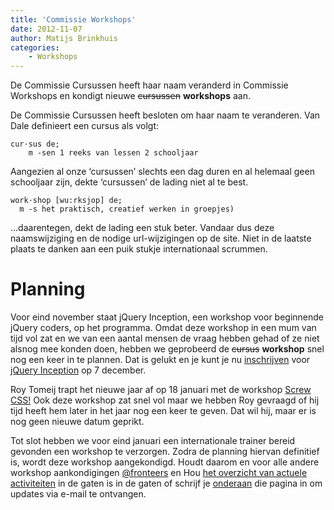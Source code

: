 ```yaml
---
title: 'Commissie Workshops'
date: 2012-11-07
author: Matijs Brinkhuis
categories:
    - Workshops
---
```


De Commissie Cursussen heeft haar naam veranderd in Commissie Workshops en kondigt nieuwe <strike>cursussen</strike> **workshops** aan.

De Commissie Cursussen heeft besloten om haar naam te veranderen. Van Dale definieert een cursus als volgt:

```
cur·sus de;
    m -sen 1 reeks van lessen 2 schooljaar
```

Aangezien al onze ‘cursussen’ slechts een dag duren en al helemaal geen schooljaar zijn, dekte ‘cursussen’ de lading niet al te best.

```
work·shop [wu:rksjop] de;
  m -s het praktisch, creatief werken in groepjes)
```

…daarentegen, dekt de lading een stuk beter. Vandaar dus deze naamswijziging en de nodige url-wijzigingen op de site. Niet in de laatste plaats te danken aan een puik stukje internationaal scrummen.

# Planning

Voor eind november staat jQuery Inception, een workshop voor beginnende jQuery coders, op het programma. Omdat deze workshop in een mum van tijd vol zat en we van een aantal mensen de vraag hebben gehad of ze niet alsnog mee konden doen, hebben we geprobeerd de <strike>cursus</strike> **workshop** snel nog een keer in te plannen. Dat is gelukt en je kunt je nu [inschrijven](/workshops/jquery-inception-arjan-eising/7-december-2012) voor [jQuery Inception](/workshops/jquery-inception-arjan-eising) op 7 december.

Roy Tomeij trapt het nieuwe jaar af op 18 januari met de workshop [Screw CSS!](/workshops/screw-css-roy-tomeij) Ook deze workshop zat snel vol maar we hebben Roy gevraagd of hij tijd heeft hem later in het jaar nog een keer te geven. Dat wil hij, maar er is nog geen nieuwe datum geprikt.

Tot slot hebben we voor eind januari een internationale trainer bereid gevonden een workshop te verzorgen. Zodra de planning hiervan definitief is, wordt deze workshop aangekondigd. Houdt daarom en voor alle andere workshop aankondigingen [@fronteers](https://twitter.com/fronteers) en Hou [het overzicht van actuele activiteiten](/nl/activiteiten) in de gaten is in de gaten of schrijf je [onderaan](/workshops#per-mail) die pagina in om updates via e-mail te ontvangen.
